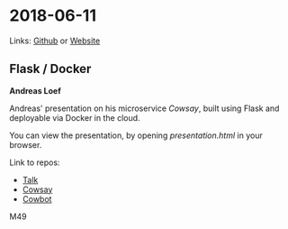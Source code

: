 # 2018-06-11
Links: [Github](https://github.com/irsbugs/meetings/blob/master/2018/2018-06-11/README.md) or [Website](https://irsbugs.github.io/meetings/2018/2018-06-11/) 

## Flask / Docker
**Andreas Loef**

Andreas' presentation on his microservice *Cowsay*, built using
Flask and deployable via Docker in the cloud.

You can view the presentation, by opening *presentation.html* in your
browser.

Link to repos:
* [Talk](https://github.com/aginor/pugcowsay)
* [Cowsay](https://github.com/aginor/cowsay-as-a-service)
* [Cowbot](https://github.com/aginor/cowbot)

M49
